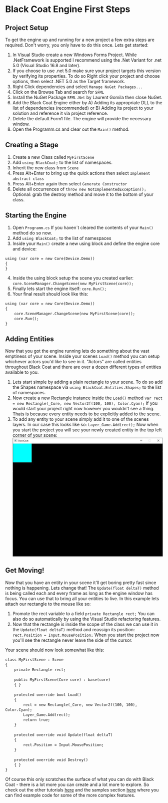 # Black Coat Engine First Steps

## Project Setup
To get the engine up and running for a new project a few extra steps are required. Don't worry, you only have to do this once. Lets get started:
1. In Visual Studio create a new Windows Forms Project. While .NetFramework is supported I recommend using the .Net Variant for .net 5.0 (Visual Studio 16.8 and later).
2. If you choose to use .net 5.0 make sure your project targets this version by verifying its properties. To do so Right click your project and choose options, then select .NET 5.0 as the Target framework.
3. Right Click dependencies and select `Manage NuGet Packages...`
4. Click on the Browse Tab and search for `SFML`
5. Install the NuGet Package `SFML.Net` by Laurent Gomila then close NuGet.
6. Add the Black Coat Engine either by
A) Adding its appropriate DLL to the list of dependencies (recommended) or
B) Adding its project to your solution and reference it via project reference.
7. Delete the default Form1 file. The engine will provide the necessary window.
8. Open the Programm.cs and clear out the `Main()` method.

## Creating a Stage
1. Create a new Class called `MyFirstScene`
2. Add `using BlackCoat;` to the list of namespaces.
3. Inherit the new class from `Scene`
4. Press Alt+Enter to bring up the quick actions then select `Implement abstract class`
5. Press Alt+Enter again then select `Generate Constructor`
6. Delete all occurrences of `throw new NotImplementedException();`
Optional: grab the destroy method and move it to the bottom of your class.

## Starting the Engine
1. Open `Programm.cs`
If you haven´t cleared the contents of your `Main()` method do so now.
2. Add `using BlackCoat;` to the list of namespaces
3. Inside your `Main()` create a new using block and define the engine core and device:
```
using (var core = new Core(Device.Demo))
{
}
```
4. Inside the using block setup the scene you created earlier:
`core.SceneManager.ChangeScene(new MyFirstScene(core));`
5. Finally lets start the engine itself:
`core.Run();`
6. Your final result should look like this:
```
using (var core = new Core(Device.Demo))
{
    core.SceneManager.ChangeScene(new MyFirstScene(core));
    core.Run();
}
```

## Adding Entities
Now that you got the engine running lets do something about the vast emptiness of your scene. Inside your scenes `Load()` method you can setup whichever actors you'd like to see in it. "Actors" are called entities throughout Black Coat and there are over a dozen different types of entities available to you.
1. Lets start simple by adding a plain rectangle to your scene. To do so add the Shapes namespace via `using BlackCoat.Entities.Shapes;` to the list of namespaces.
2. Now create a new Rectangle instance inside the `Load()` method `var rect = new Rectangle(_Core, new Vector2f(100, 100), Color.Cyan);`
If you would start your project right now however you wouldn't see a thing. Thats is because every entity needs to be explicitly added to the scene.
3. To add any entity to your scene simply add it to one of the scenes layers. In our case this looks like so: `Layer_Game.Add(rect);`
Now when you start the project you will see your newly created entity in the top left corner of your scene:
![First Steps](img/FirstSteps.jpg)

## Get Moving!
Now that you have an entity in your scene it'll get boring pretty fast since nothing is happening. Lets change that! The `Update(float deltaT)` method is being called each and every frame as long as the engine window has focus. You can use that to bring all your entities to live. In this example lets attach our rectangle to the mouse like so:
1. Promote the rect variable to a field `private Rectangle rect;` You can also do so automatically by using the Visual Studio refactoring features.
2. Now that the rectangle is inside the scope of the class we can use it in the `Update(float deltaT)` method and reassign its position:
`rect.Position = Input.MousePosition;`
When you start the project now you'll see the rectangle never leave the side of the cursor.

Your scene should now look somewhat like this:
```
class MyFirstScene : Scene
{
    private Rectangle rect;

    public MyFirstScene(Core core) : base(core)
    { }

    protected override bool Load()
    {
        rect = new Rectangle(_Core, new Vector2f(100, 100), Color.Cyan);
        Layer_Game.Add(rect);
        return true;
    }

    protected override void Update(float deltaT)
    {
        rect.Position = Input.MousePosition;
    }

    protected override void Destroy()
    { }
}
```
Of course this only scratches the surface of what you can do with Black Coat - there is a lot more you can create and a lot more to explore. So check out the other tutorials [here](README.md) and the samples section [here](../samples) where you can find example code for some of the more complex features.